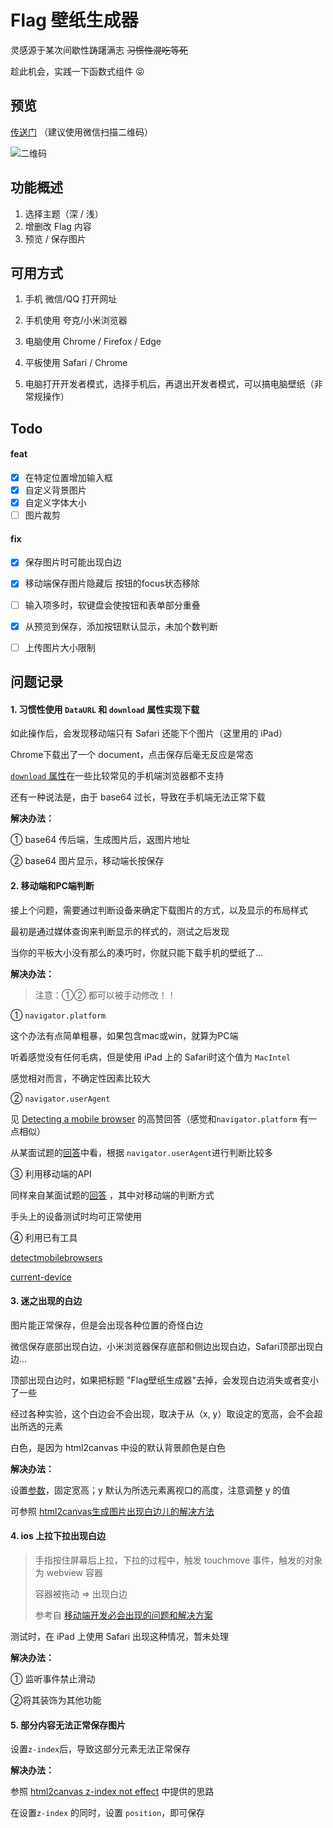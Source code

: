 # Flag 壁纸生成器

灵感源于某次间歇性踌躇满志 ~~习惯性混吃等死~~ 

趁此机会，实践一下函数式组件 😝   



## 预览

[传送门](http://www.flashhu.site:3389/)  （建议使用微信扫描二维码）

![二维码](http://120.26.173.129/wp-content/uploads/2020/09/1600591298.png)



## 功能概述

1. 选择主题（深 / 浅）
2. 增删改 Flag 内容
3. 预览 / 保存图片



## 可用方式

1. 手机 微信/QQ 打开网址
2. 手机使用 夸克/小米浏览器
3. 电脑使用 Chrome / Firefox / Edge
4. 平板使用 Safari / Chrome

5. 电脑打开开发者模式，选择手机后，再退出开发者模式，可以搞电脑壁纸（非常规操作）



## Todo

#### feat

- [x] 在特定位置增加输入框
- [x] 自定义背景图片
- [x] 自定义字体大小
- [ ] 图片裁剪

#### fix

- [x] 保存图片时可能出现白边

- [x] 移动端保存图片隐藏后 按钮的focus状态移除

- [ ] 输入项多时，软键盘会使按钮和表单部分重叠

- [x] 从预览到保存，添加按钮默认显示，未加个数判断

- [ ] 上传图片大小限制

  

## 问题记录

#### 1. 习惯性使用 `DataURL` 和 `download` 属性实现下载

如此操作后，会发现移动端只有 Safari 还能下个图片（这里用的 iPad）

Chrome下载出了一个 document，点击保存后毫无反应是常态

[`download` 属性](https://www.caniuse.com/mdn-html_elements_a_download)在一些比较常见的手机端浏览器都不支持

还有一种说法是，由于 base64 过长，导致在手机端无法正常下载

**解决办法：**

① base64 传后端，生成图片后，返图片地址

② base64 图片显示，移动端长按保存



#### 2. 移动端和PC端判断

接上个问题，需要通过判断设备来确定下载图片的方式，以及显示的布局样式

最初是通过媒体查询来判断显示的样式的，测试之后发现

当你的平板大小没有那么的凑巧时，你就只能下载手机的壁纸了... 

**解决办法：**

> 注意：①② 都可以被手动修改！！

① `navigator.platform`  

这个办法有点简单粗暴，如果包含mac或win，就算为PC端

听着感觉没有任何毛病，但是使用 iPad 上的 Safari时这个值为 `MacIntel` 

感觉相对而言，不确定性因素比较大

② `navigator.userAgent`

见 [Detecting a mobile browser](https://stackoverflow.com/questions/11381673/detecting-a-mobile-browser) 的高赞回答（感觉和`navigator.platform`  有一点相似）

从某面试题的[回答](https://github.com/haizlin/fe-interview/issues/88)中看，根据 `navigator.userAgent`进行判断比较多

③ 利用移动端的API

同样来自某面试题的[回答](https://github.com/haizlin/fe-interview/issues/88#issuecomment-494661347) ，其中对移动端的判断方式

手头上的设备测试时均可正常使用

④ 利用已有工具

[detectmobilebrowsers](http://detectmobilebrowsers.com/)

[current-device](https://github.com/matthewhudson/current-device)



#### 3. 迷之出现的白边

图片能正常保存，但是会出现各种位置的奇怪白边

微信保存底部出现白边，小米浏览器保存底部和侧边出现白边，Safari顶部出现白边... 

顶部出现白边时，如果把标题 "Flag壁纸生成器"去掉，会发现白边消失或者变小了一些

经过各种实验，这个白边会不会出现，取决于从（x, y）取设定的宽高，会不会超出所选的元素

白色，是因为 html2canvas 中设的默认背景颜色是白色

**解决办法：**

设置[参数](http://html2canvas.hertzen.com/configuration)，固定宽高；y 默认为所选元素离视口的高度，注意调整 y 的值

可参照 [html2canvas生成图片出现白边儿的解决方法](https://www.jianshu.com/p/1ba91e9bb2ca)



#### 4. ios 上拉下拉出现白边

> 手指按住屏幕后上拉，下拉的过程中，触发 touchmove 事件，触发的对象为 webview 容器 
>
> 容器被拖动 => 出现白边
>
> 参考自 [移动端开发必会出现的问题和解决方案](https://zhuanlan.zhihu.com/p/137539250)

测试时，在 iPad 上使用 Safari 出现这种情况，暂未处理

**解决办法：**

① 监听事件禁止滑动

②将其装饰为其他功能



#### 5. 部分内容无法正常保存图片

设置`z-index`后，导致这部分元素无法正常保存

**解决办法：**

参照 [html2canvas z-index not effect](https://stackoverflow.com/questions/51836736/html2canvas-z-index-not-effect) 中提供的思路

在设置`z-index` 的同时，设置 `position`，即可保存